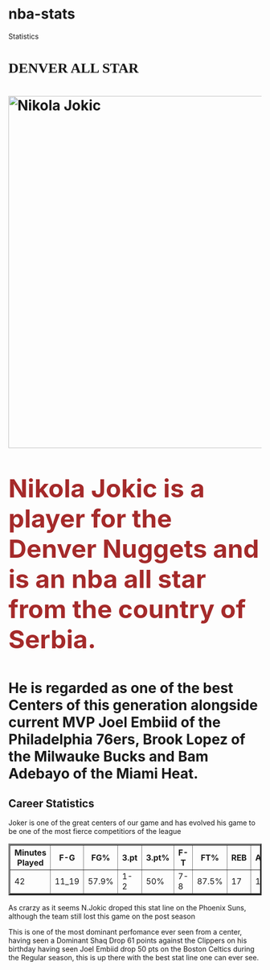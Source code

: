 # nba-stats
Statistics
<!doctype html>
<html>
<head>
<title> NIKOLA JOKIC STATISTICS </title>

<style>
  p {
    background-image: url('C:\Users\benar\Downloads\denv.jpg');
  }
</style>


</head>
<body>
<h1 style="font-family:verdana;">DENVER ALL STAR<h1>
<img src="C:\Users\benar\Downloads\joker.jpg" alt="Nikola Jokic" width="700px" heigth="500px">
<p style="color:brown;font-size:50px;">Nikola Jokic is a player for the Denver Nuggets and is an nba all star from the country of Serbia.</p>
<p>He is regarded as one of the best Centers of this generation alongside current MVP Joel Embiid of the Philadelphia 76ers, Brook Lopez of the Milwauke Bucks and Bam Adebayo of the Miami Heat.<p> 
<h2>Career Statistics</h2>
<p> Joker is one of the great centers of our game and has evolved his game to be one of the most fierce competitiors of the league</p>
<table border="3" cellspacing="4">
<tr>
  <th>Minutes Played</th>
     <th>F-G</th>
       <th>FG%</th>
         <th>3.pt</th>
       <th>3.pt%</th>
         <th>F-T</th>
            <th>FT%</th>
              <th>REB</th>
                 <th>AST</th>
                   <th>BLK</th>
                    <th>STL</th>
               <th>PF</th>
              <th>TO</th>
          <th>PTS</th>
</tr>
<tr>
<td>42</td>
<td>11_19</td>
<td>57.9%</td>
<td>1-2</td>
<td>50%</td>
<td>7-8</td>
<td>87.5%</td>
<td>17</td>
<td>17</td>
<td>1</td>
<td>0</td>
<td>3</td>
<td>6</td>
<td>30</td>
</tr>

</table>
<script>
// get all the td elements in the table
const tdElements = document.getElementsByTagName('td');

// loop through each td element and set its text color to green
for (let i = 0; i < tdElements.length; i++) {
  tdElements[i].style.color = 'green';
}
</script> 
<p>As crarzy as it seems N.Jokic droped this stat line on the Phoenix Suns, although the team still lost this game on the post season</p>
<p>This is one of the most dominant perfomance ever seen from a center, having seen a Dominant Shaq Drop 61 points against the Clippers on his birthday having seen Joel Embiid drop 50 pts on the Boston Celtics during the Regular season, this is up there with the best stat line one can ever see.</p>



</body>
</html>

